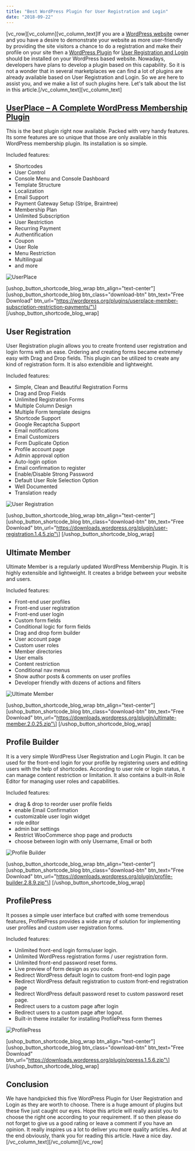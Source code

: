 ```yaml
---
title: "Best WordPress Plugin for User Registration and Login"
date: "2018-09-22"
---
```


\[vc_row\]\[vc_column\]\[vc_column_text\]If you are a [WordPress website](https://userplacedemo.redq.io/) owner and you have a desire to demonstrate your website as more user-friendly by providing the site visitors a chance to do a registration and make their profile on your site then a [WordPress Plugin](https://redq.io/blog/category/plugin/) for [User Registration and Login](https://wordpress.org/plugins/userplace-member-subscription-restriction-payments/) should be installed on your WordPress based website. Nowadays, developers have plans to develop a plugin based on this capability. So it is not a wonder that in several marketplaces we can find a lot of plugins are already available based on User Registration and Login. So we are here to assist you, and we make a list of such plugins here. Let's talk about the list in this article.\[/vc_column_text\]\[vc_column_text\]

## [UserPlace – A Complete WordPress Membership Plugin](https://wordpress.org/plugins/userplace-member-subscription-restriction-payments/)

This is the best plugin right now available. Packed with very handy features. Its some features are so unique that those are only available in this WordPress membership plugin. Its installation is so simple.

Included features:

- Shortcodes
- User Control
- Console Menu and Console Dashboard
- Template Structure
- Localization
- Email Support
- Payment Gateway Setup (Stripe, Braintree)
- Membership Plan
- Unlimited Subscription
- User Restriction
- Recurring Payment
- Authentification
- Coupon
- User Role
- Menu Restriction
- Multilingual
- and more

![UserPlace](/assets/blog/images/Banner.png "UserPlace")

\[ushop_button_shortcode_blog_wrap btn_align="text-center"\] \[ushop_button_shortcode_blog btn_class="download-btn" btn_text="Free Download" btn_url="https://wordpress.org/plugins/userplace-member-subscription-restriction-payments/"\] \[/ushop_button_shortcode_blog_wrap\]

## User Registration

User Registration plugin allows you to create frontend user registration and login forms with an ease. Ordering and creating forms became extremely easy with Drag and Drop fields. This plugin can be utilized to create any kind of registration form. It is also extendible and lightweight.

Included features:

- Simple, Clean and Beautiful Registration Forms
- Drag and Drop Fields
- Unlimited Registration Forms
- Multiple Column Design
- Multiple Form template designs
- Shortcode Support
- Google Recaptcha Support
- Email notifications
- Email Customizers
- Form Duplicate Option
- Profile account page
- Admin approval option
- Auto-login option
- Email confirmation to register
- Enable/Disable Strong Password
- Default User Role Selection Option
- Well Documented
- Translation ready

![User Registration](/assets/blog/images/User-Registration.png "User Registration")

\[ushop_button_shortcode_blog_wrap btn_align="text-center"\] \[ushop_button_shortcode_blog btn_class="download-btn" btn_text="Free Download" btn_url="https://downloads.wordpress.org/plugin/user-registration.1.4.5.zip"\] \[/ushop_button_shortcode_blog_wrap\]

## Ultimate Member

Ultimate Member is a regularly updated WordPress Membership Plugin. It is highly extensible and lightweight. It creates a bridge between your website and users.

Included features:

- Front-end user profiles
- Front-end user registration
- Front-end user login
- Custom form fields
- Conditional logic for form fields
- Drag and drop form builder
- User account page
- Custom user roles
- Member directories
- User emails
- Content restriction
- Conditional nav menus
- Show author posts & comments on user profiles
- Developer friendly with dozens of actions and filters

![Ultimate Member](/assets/blog/images/Ultimate-Member.png "Ultimate Member")

\[ushop_button_shortcode_blog_wrap btn_align="text-center"\] \[ushop_button_shortcode_blog btn_class="download-btn" btn_text="Free Download" btn_url="https://downloads.wordpress.org/plugin/ultimate-member.2.0.25.zip"\] \[/ushop_button_shortcode_blog_wrap\]

## Profile Builder

It is a very simple WordPress User Registration and Login Plugin. It can be used for the front-end login for your profile by registering users and editing users with the help of shortcodes. According to user role or login status, it can manage content restriction or limitation. It also contains a built-in Role Editor for managing user roles and capabilities.

Included features:

- drag & drop to reorder user profile fields
- enable Email Confirmation
- customizable user login widget
- role editor
- admin bar settings
- Restrict WooCommerce shop page and products
- choose between login with only Username, Email or both

![Profile Builder](/assets/blog/images/Profile-Builder.png "Profile Builder")

\[ushop_button_shortcode_blog_wrap btn_align="text-center"\] \[ushop_button_shortcode_blog btn_class="download-btn" btn_text="Free Download" btn_url="https://downloads.wordpress.org/plugin/profile-builder.2.8.9.zip"\] \[/ushop_button_shortcode_blog_wrap\]

## ProfilePress

It posses a simple user interface but crafted with some tremendous features, ProfilePress provides a wide array of solution for implementing user profiles and custom user registration forms.

Included features:

- Unlimited front-end login forms/user login.
- Unlimited WordPress registration forms / user registration form.
- Unlimited front-end password reset forms.
- Live preview of form design as you code.
- Redirect WordPress default login to custom front-end login page
- Redirect WordPress default registration to custom front-end registration page
- Redirect WordPress default password reset to custom password reset page.
- Redirect users to a custom page after login
- Redirect users to a custom page after logout.
- Built-in theme installer for installing ProfilePress form themes

![ProfilePress](/assets/blog/images/ProfilePress.png "ProfilePress")

\[ushop_button_shortcode_blog_wrap btn_align="text-center"\] \[ushop_button_shortcode_blog btn_class="download-btn" btn_text="Free Download" btn_url="https://downloads.wordpress.org/plugin/ppress.1.5.6.zip"\] \[/ushop_button_shortcode_blog_wrap\]

## Conclusion

We have handpicked this five WordPress Plugin for User Registration and Login as they are worth to choose. There is a huge amount of plugins but these five just caught our eyes. Hope this article will really assist you to choose the right one according to your requirement. If so then please do not forget to give us a good rating or leave a comment if you have an opinion. It really inspires us a lot to deliver you more quality articles. And at the end obviously, thank you for reading this article. Have a nice day.\[/vc_column_text\]\[/vc_column\]\[/vc_row\]
